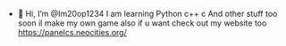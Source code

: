 - 👋 Hi, I’m @Im20op1234
I am learning Python c++ c And other stuff too
soon il make my own game
also if u want check out my website too
https://panelcs.neocities.org/
